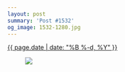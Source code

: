 ```yaml
---
layout: post
summary: 'Post #1532'
og_image: 1532-1280.jpg
---
```


<div class="post">
 <time>
  <a href="/1532">
   {{ page.date | date: "%B %-d, %Y" }}
  </a>
 </time>
 <a href="/1532">
  <figure data-taken="11/29/2021">
   <img sizes="(min-width: 700px) 50vw, calc(100vw - 2rem)" src="{{ site.assets_url }}/1532-640.jpg" srcset="{{ site.assets_url }}/1532-320.jpg 320w, {{ site.assets_url }}/1532-640.jpg 640w, {{ site.assets_url }}/1532-960.jpg 960w, {{ site.assets_url }}/1532-1280.jpg 1280w"/>
  </figure>
 </a>
</div>
